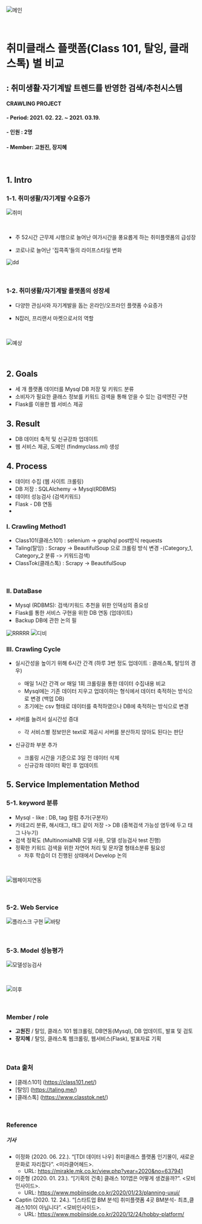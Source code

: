 ![메인](https://user-images.githubusercontent.com/75402257/113556709-d3759c00-9637-11eb-9c71-286c13806d29.jpg)

<br/>

# 취미클래스 플랫폼(Class 101, 탈잉, 클래스톡) 별 비교
## : 취미생활∙자기계발 트렌드를 반영한 검색/추천시스템
#### CRAWLING PROJECT
#### - Period: 2021. 02. 22. ~ 2021. 03.19.
#### - 인원 : 2명
#### - Member: 고원진, 장지혜

<br/>

## 1. Intro
### 1-1. 취미생활/자기계발 수요증가

![취미](https://user-images.githubusercontent.com/75402257/109493201-7b46f980-7acf-11eb-8855-40666dccf54e.png)

<br/>

- 주 52시간 근무제 시행으로 늘어난 여가시간을 풍요롭게 하는 취미플랫폼의 급성장 

- 코로나로 늘어난 '집콕족'들의 라이프스타일 변화

![dd](https://user-images.githubusercontent.com/75402257/113546956-fd26c700-9627-11eb-90a3-3178cd817761.PNG)
 
<br/>

### 1-2. 취미생활/자기계발 플랫폼의 성장세

- 다양한 관심사와 자기계발을 돕는 온라인/오프라인 플랫폼 수요증가

- N잡러, 프리랜서 마켓으로서의 역할


<br/>

![예상](https://user-images.githubusercontent.com/75402257/110046690-d9096900-7d8f-11eb-89e6-6fa1be4234bd.PNG)

<br/>

## 2. Goals

- 세 개 플랫폼 데이터를 Mysql DB 저장 및 키워드 분류
- 소비자가 필요한 클래스 정보를 키워드 검색을 통해 얻을 수 있는 검색엔진 구현
- Flask를 이용한 웹 서비스 제공

## 3. Result

- DB 데이터 축적 및 신규강좌 업데이트
- 웹 서비스 제공, 도메인 (findmyclass.ml) 생성

## 4. Process
- 데이터 수집 (웹 사이트 크롤링)
- DB 저장 : SQLAlchemy -> Mysql(RDBMS) 
- 데이터 성능검사 (검색키워드)
- Flask - DB 연동 
- 
### I. Crawling Method1
- Class101(클래스101) : selenium -> graphql post방식 requests
- Taling(탈잉) : Scrapy -> BeautifulSoup 으로 크롤링 방식 변경
   -(Category_1, Category_2 분류 -> 키워드검색)
- ClassTok(클래스톡) : Scrapy -> BeautifulSoup   
<br/>


### II. DataBase
- Mysql (RDBMS): 검색/키워드 추천을 위한 인덱싱의 중요성
- Flask를 통한 서비스 구현을 위한 DB 연동 (업데이트)
- Backup DB에 관한 논의 필

![RRRRR](https://user-images.githubusercontent.com/75402257/111388988-9468c080-86f3-11eb-8f39-e59c8e5bf4b5.PNG)
![디비](https://user-images.githubusercontent.com/75402257/113553916-711a9c80-9633-11eb-8d57-7d6663a0f343.PNG)

### III. Crawling Cycle

- 실시간성을 높이기 위해 6시간 간격 (하루 3번 정도 업데이트 : 클래스톡, 탈잉의 경우)
   - 매일 1시간 간격 or 매일 1회 크롤링을 통한 데이터 수집내용 비교
   - Mysql에는 기존 데이터 지우고 업데이하는 형식에서 데이터 축적하는 방식으로 변경 (백업 DB)
   - 초기에는 csv 형태로 데이터를 축적하였으나 DB에 축적하는 방식으로 변경
   
- 서버를 늘려서 실시간성 증대 
   - 각 서비스별 정보만은 text로 제공시 서버를 분산하지 않아도 된다는 판단

- 신규강좌 부분 추가
   - 크롤링 시간을 기준으로 3일 전 데이터 삭제
   - 신규강좌 데이터 확인 후 업데이트

## 5. Service Implementation Method
### 5-1. keyword 분류
- Mysql - like : DB, tag 컬럼 추가(구분자)
- 카테고리 분류, 해시태그, 태그 같이 저장 -> DB (중복검색 가능성 염두에 두고 태그 나누기)
- 검색 정확도 (MultinomialNB 모델 사용, 모델 성능검사 test 진행)
- 정확한 키워드 검색을 위한 자연어 처리 및 문자열 형태소분류 필요성
  - 차후 학습이 더 진행된 상태에서 Develop 논의

<br/>

![웹페이지연동](https://user-images.githubusercontent.com/75402257/113761280-3e1afa80-9752-11eb-8bd4-79e9a0197846.PNG)

<br/>

### 5-2. Web Service
![플라스크 구현](https://user-images.githubusercontent.com/75402257/113553372-a5418d80-9632-11eb-917c-9757a8b856c3.PNG)
![바탕](https://user-images.githubusercontent.com/75402257/113555260-98726900-9635-11eb-824a-c277fbf3fd91.jpg)

<br/>

### 5-3. Model 성능평가
![모델성능검사](https://user-images.githubusercontent.com/75402257/113555256-96a8a580-9635-11eb-952e-aa2a2646ef8a.jpg)
 
 <br/>

![이후](https://user-images.githubusercontent.com/75402257/113556165-09665080-9637-11eb-824c-889624fa6923.PNG)

<br/>

### Member / role

- **고원진** / 탈잉, 클래스 101 웹크롤링, DB연동(Mysql), DB 업데이트, 발표 및 검토
- **장지혜** / 탈잉, 클래스톡 웹크롤링, 웹서비스(Flask), 발표자료 기획

<br/>



### Data 출처

- [클래스101] (https://class101.net/)
- [탈잉] (https://taling.me/)
- [클래스톡] (https://www.classtok.net/)



<br/>



### Reference


##### 기사
- 이정화 (2020. 06. 22.). “[TDI 데이터 나우] 취미클래스 플랫폼 인기몰이, 새로운 문화로 자리잡다”. <미라클어헤드>.
  - URL: https://mirakle.mk.co.kr/view.php?year=2020&no=637941
- 이준형 (2020. 01. 23.). “[기획의 건축] 클래스 101앱은 어떻게 생겼을까?”. <모비인사이드>.
  - URL: https://www.mobiinside.co.kr/2020/01/23/planning-uxui/
- Captin (2020. 12. 24.). “[스타트업 BM 분석] 취미플랫폼 4곳 BM분석- 최초,클래스101이 아닙니다”. <모비인사이드>.
  - URL: https://www.mobiinside.co.kr/2020/12/24/hobby-platform/


